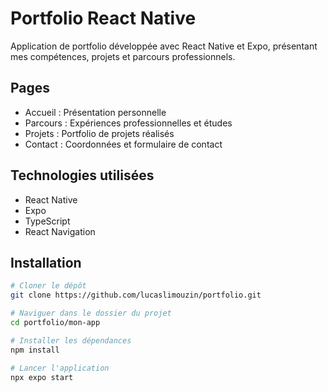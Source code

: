# Portfolio React Native

Application de portfolio développée avec React Native et Expo, présentant mes compétences, projets et parcours professionnels.

## Pages

- Accueil : Présentation personnelle
- Parcours : Expériences professionnelles et études
- Projets : Portfolio de projets réalisés
- Contact : Coordonnées et formulaire de contact

## Technologies utilisées

- React Native
- Expo
- TypeScript
- React Navigation

## Installation

```bash
# Cloner le dépôt
git clone https://github.com/lucaslimouzin/portfolio.git

# Naviguer dans le dossier du projet
cd portfolio/mon-app

# Installer les dépendances
npm install

# Lancer l'application
npx expo start
``` 